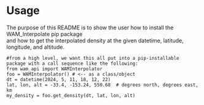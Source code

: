 # Usage
The purpose of this README is to show the user how to install the WAM_Interpolate pip package <br>
and how to get the interpolated density at the given datetime, latitude, longitude, and altitude.

```
#from a high level, we want this all put into a pip-installable package with a call sequence like the following:
from wam_api import WAMInterpolator
foo = WAMInterpolator() # <-- as a class/object
dt = datetime(2024, 5, 11, 18, 12, 22)
lat, lon, alt = -33.4, -153.24, 550.68  # degrees north, degrees east, km
my_density = foo.get_density(dt, lat, lon, alt)
```
